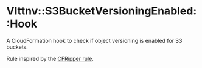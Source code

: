 # Vlttnv::S3BucketVersioningEnabled::Hook

A CloudFormation hook to check if object versioning is enabled for S3 buckets.

Rule inspired by the [CFRipper rule](https://github.com/Skyscanner/cfripper/blob/master/cfripper/rules/s3_object_versioning.py).